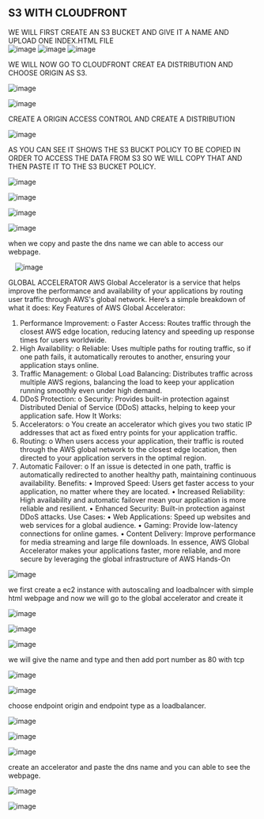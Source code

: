 ## S3 WITH CLOUDFRONT
WE WILL FIRST CREATE AN S3 BUCKET AND GIVE IT A NAME AND UPLOAD ONE INDEX.HTML FILE  
![image](https://github.com/user-attachments/assets/717a3f2f-c557-43de-b19e-acef536b3de5)
![image](https://github.com/user-attachments/assets/01b64bef-669f-4e2c-9c0b-d939f4841aa0)
![image](https://github.com/user-attachments/assets/ddfc2dd4-3ada-4cc5-8895-0c004a012508)

WE WILL NOW GO TO CLOUDFRONT CREAT EA DISTRIBUTION AND CHOOSE ORIGIN AS S3.  

![image](https://github.com/user-attachments/assets/6891796f-d954-4482-9056-02942702a4c9)

![image](https://github.com/user-attachments/assets/1af5af0c-8b70-48bd-8f58-49c4c9eba895)

CREATE A ORIGIN ACCESS CONTROL AND CREATE A DISTRIBUTION 

 ![image](https://github.com/user-attachments/assets/e084b27c-590a-4cd3-8346-63956887cba2)

AS YOU CAN SEE IT SHOWS THE S3 BUCKT POLICY TO BE COPIED IN ORDER TO ACCESS THE DATA FROM S3 SO WE WILL COPY THAT AND THEN PASTE IT TO THE S3 BUCKET POLICY. 

![image](https://github.com/user-attachments/assets/eebf40f0-f732-4026-acf7-53fd05febb5f)

![image](https://github.com/user-attachments/assets/571fb5dd-a70d-499d-ad4b-7047fb6d14aa)

![image](https://github.com/user-attachments/assets/1bb15a00-7a7f-4f1f-87ef-f489306ddbf3)

![image](https://github.com/user-attachments/assets/81cd416e-1637-46ea-94e1-7b9ddd618f48)

when we copy and paste the dns name we can able to access our webpage. 

 ![image](https://github.com/user-attachments/assets/4771adeb-1c32-4671-977e-1b35fd557bc5)

GLOBAL ACCELERATOR 
AWS Global Accelerator is a service that helps improve the performance and availability of your applications by routing user traffic through AWS's global network. Here’s a simple breakdown of what it does:
Key Features of AWS Global Accelerator:
1.	Performance Improvement:
o	Faster Access: Routes traffic through the closest AWS edge location, reducing latency and speeding up response times for users worldwide.
2.	High Availability:
o	Reliable: Uses multiple paths for routing traffic, so if one path fails, it automatically reroutes to another, ensuring your application stays online.
3.	Traffic Management:
o	Global Load Balancing: Distributes traffic across multiple AWS regions, balancing the load to keep your application running smoothly even under high demand.
4.	DDoS Protection:
o	Security: Provides built-in protection against Distributed Denial of Service (DDoS) attacks, helping to keep your application safe.
How It Works:
1.	Accelerators:
o	You create an accelerator which gives you two static IP addresses that act as fixed entry points for your application traffic.
2.	Routing:
o	When users access your application, their traffic is routed through the AWS global network to the closest edge location, then directed to your application servers in the optimal region.
3.	Automatic Failover:
o	If an issue is detected in one path, traffic is automatically redirected to another healthy path, maintaining continuous availability.
Benefits:
•	Improved Speed: Users get faster access to your application, no matter where they are located.
•	Increased Reliability: High availability and automatic failover mean your application is more reliable and resilient.
•	Enhanced Security: Built-in protection against DDoS attacks.
Use Cases:
•	Web Applications: Speed up websites and web services for a global audience.
•	Gaming: Provide low-latency connections for online games.
•	Content Delivery: Improve performance for media streaming and large file downloads.
In essence, AWS Global Accelerator makes your applications faster, more reliable, and more secure by leveraging the global infrastructure of AWS
Hands-On

 ![image](https://github.com/user-attachments/assets/e035433a-5b72-4c9e-8e5f-cd120e26e911)

we first create a ec2 instance with autoscaling and loadbalncer with simple html webpage and now we will go to the global accelerator and create it 
 

 ![image](https://github.com/user-attachments/assets/e92ac404-c80b-446a-8d50-2fd4e80ba0dd)

![image](https://github.com/user-attachments/assets/986d98c9-a6c2-4538-b8c0-e896b8f9f8b8)

![image](https://github.com/user-attachments/assets/f6d1b772-682b-4075-b290-145e29d70400)


 we will give the name and type and then add port number as 80 with tcp   

 ![image](https://github.com/user-attachments/assets/3fe9d35e-8eed-4fa6-94a1-ef6053f49115)

![image](https://github.com/user-attachments/assets/d3eefe84-30fc-4bc9-8ac8-da6b4899ee1e)

choose endpoint origin and endpoint type as a loadbalancer.   

![image](https://github.com/user-attachments/assets/0b83965b-1a09-4917-bb32-a6441f9ca04e)

![image](https://github.com/user-attachments/assets/236e631f-02c1-4b13-86c9-f14befd15a85)

![image](https://github.com/user-attachments/assets/7cb7ef2d-dfa8-493f-a423-17cfba401614)

create an accelerator and paste the dns name and you can able to see the webpage.  

![image](https://github.com/user-attachments/assets/b5f3426b-617e-426b-8f58-937f14b7fbda)

![image](https://github.com/user-attachments/assets/a38e757c-a993-4091-9c97-e23bc7323026)

